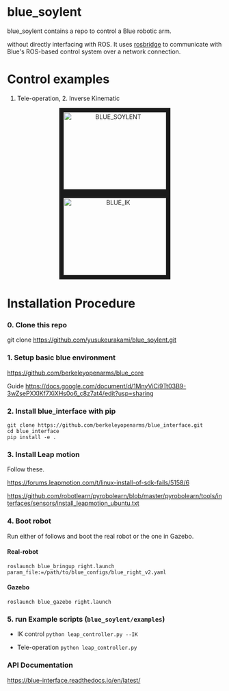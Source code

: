 # blue_soylent
blue_soylent contains a repo to control a Blue robotic arm.

 without directly interfacing with ROS. It uses [rosbridge](https://github.com/RobotWebTools/rosbridge_suite) to communicate with Blue's ROS-based control system over a network connection.

# Control examples

1. Tele-operation, 2. Inverse Kinematic

<p align="center">
 <a href="https://www.youtube.com/watch?v=d6HUE99mb6M" target="_blank"><img src="http://img.youtube.com/vi/d6HUE99mb6M/0.jpg" alt="BLUE_SOYLENT" width="240" height="180" border="10" /></a>
 <a href="https://www.youtube.com/watch?v=i4gfILPBqGU" target="_blank"><img src="http://img.youtube.com/vi/i4gfILPBqGU/0.jpg" alt="BLUE_IK" width="240" height="180" border="10" /></a>
</p>

# Installation Procedure

### 0. Clone this repo
git clone https://github.com/yusukeurakami/blue_soylent.git

### 1. Setup basic blue environment
https://github.com/berkeleyopenarms/blue_core

Guide
https://docs.google.com/document/d/1MnyViCi9Tt03B9-3wZsePXXlKf7XiXHs0o6_c8z7at4/edit?usp=sharing

### 2. Install blue_interface with pip
```
git clone https://github.com/berkeleyopenarms/blue_interface.git
cd blue_interface
pip install -e .
```
### 3. Install Leap motion
Follow these.

https://forums.leapmotion.com/t/linux-install-of-sdk-fails/5158/6

https://github.com/robotlearn/pyrobolearn/blob/master/pyrobolearn/tools/interfaces/sensors/install_leapmotion_ubuntu.txt

### 4. Boot robot
Run either of follows and boot the real robot or the one in Gazebo.

#### Real-robot
`roslaunch blue_bringup right.launch param_file:=/path/to/blue_configs/blue_right_v2.yaml`

#### Gazebo
`roslaunch blue_gazebo right.launch`

### 5. run Example scripts (`blue_soylent/examples`)
  - IK control
    `python leap_controller.py --IK`

  - Tele-operation
    `python leap_controller.py`


### API Documentation
https://blue-interface.readthedocs.io/en/latest/
